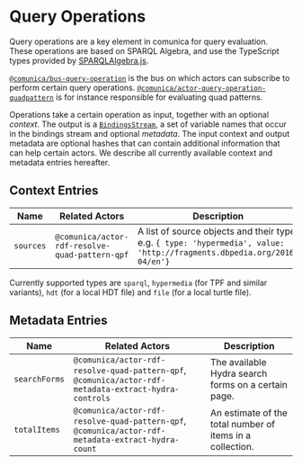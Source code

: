 # Query Operations

Query operations are a key element in comunica for query evaluation.
These operations are based on SPARQL Algebra, and use the TypeScript types provided by [SPARQLAlgebra.js](https://github.com/joachimvh/SPARQLAlgebra.js).

[`@comunica/bus-query-operation`](https://github.com/comunica/comunica/tree/master/packages/bus-query-operation) is the bus on which actors can subscribe to perform certain query operations.
[`@comunica/actor-query-operation-quadpattern`](https://github.com/comunica/comunica/tree/master/packages/actor-query-operation-quadpattern) is for instance responsible for evaluating quad patterns.

Operations take a certain operation as input, together with an optional _context_.
The output is a [`BindingsStream`](https://github.com/comunica/comunica/blob/master/packages/bus-query-operation/lib/Bindings.ts#L13), a set of variable names that occur in the bindings stream and optional _metadata_.
The input context and output metadata are optional hashes that can contain additional information that can help certain actors.
We describe all currently available context and metadata entries hereafter.

## Context Entries

| Name         | Related Actors | Description |
| ------------ | -------------- | ----------- |
| `sources` | `@comunica/actor-rdf-resolve-quad-pattern-qpf` | A list of source objects and their type, e.g. `{ type: 'hypermedia', value: 'http://fragments.dbpedia.org/2016-04/en'}` |

Currently supported types are `sparql`, `hypermedia` (for TPF and similar variants), `hdt` (for a local HDT file) and `file` (for a local turtle file).

## Metadata Entries

| Name         | Related Actors | Description |
| ------------ | -------------- | ----------- |
| `searchForms` | `@comunica/actor-rdf-resolve-quad-pattern-qpf`, `@comunica/actor-rdf-metadata-extract-hydra-controls` | The available Hydra search forms on a certain page. |
| `totalItems` | `@comunica/actor-rdf-resolve-quad-pattern-qpf`, `@comunica/actor-rdf-metadata-extract-hydra-count` | An estimate of the total number of items in a collection. |